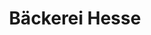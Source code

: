 ---
title: "Bäckerei Hesse"
url: /hilchenbach/baeckerei-hesse-in-der-herrenwiese/
shop: Bäckerei
---